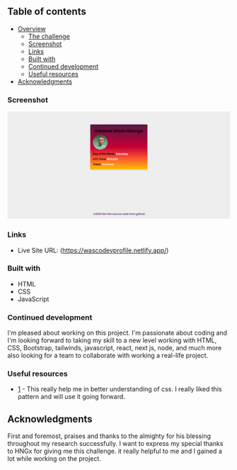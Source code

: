 ## Table of contents

- [Overview](#overview)
  - [The challenge](#the-challenge)
  - [Screenshot](#screenshot)
  - [Links](#links)
  - [Built with](#built-with)
  - [Continued development](#continued-development)
  - [Useful resources](#useful-resources)
- [Acknowledgments](#acknowledgments)

### Screenshot

![](/images/screenshot.jpg)

### Links

- Live Site URL: (https://wascodevprofile.netlify.app/)

### Built with

- HTML
- CSS
- JavaScript

### Continued development

I'm pleased about working on this project. I'm passionate about coding and I'm looking forward to taking my skill to a new level working with HTML, CSS, Bootstrap, tailwinds, javascript, react, next js, node, and much more also looking for a team to collaborate with working a real-life project.

### Useful resources

- [1](https://developer.mozilla.org/en-US/docs/Web/CSS) - This really help me in better understanding of css. I really liked this pattern and will use it going forward.

## Acknowledgments

First and foremost, praises and thanks to the almighty for his blessing throughout my research successfully.
I want to express my special thanks to HNGx for giving me this challenge. it really helpful to me and I gained a lot while working on the project.
 
 
